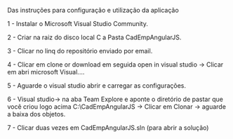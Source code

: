 Das instruções para configuração e utilização da aplicação

1 - Instalar o Microsoft Visual Studio Community.

2 - Criar na raiz do disco local C a Pasta CadEmpAngularJS.

3 - Clicar no linq do repositório enviado por email.

4 - Clicar em clone or download em seguida open in visual studio -> Clicar em abri microsoft Visual....

5 - Aguarde o visual studio abrir e carregar as configurações.

6 - Visual studio-> na aba Team Explore e aponte o diretório de pastar que você criou logo acima C:\CadEmpAngularJS -> Clicar em Clonar -> aguarde a baixa dos objetos.

7 - Clicar duas vezes em CadEmpAngularJS.sln (para abrir a solução)

